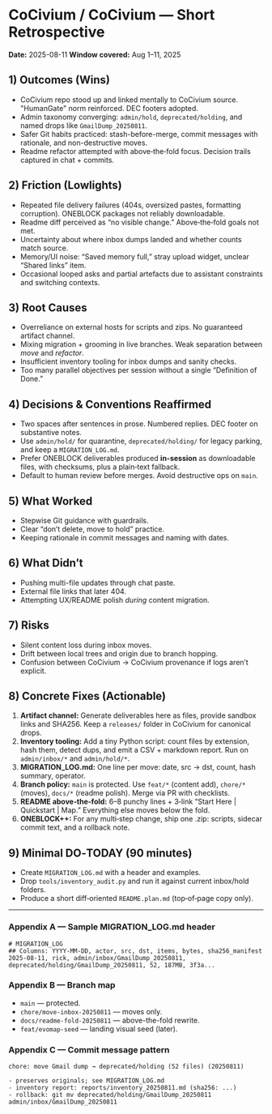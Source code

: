 # CoCivium / CoCivium — Short Retrospective
**Date:** 2025-08-11
**Window covered:** Aug 1–11, 2025

## 1) Outcomes (Wins)
- CoCivium repo stood up and linked mentally to CoCivium source.  "HumanGate" norm reinforced.  DEC footers adopted.
- Admin taxonomy converging: `admin/hold`, `deprecated/holding`, and named drops like `GmailDump_20250811`.
- Safer Git habits practiced: stash-before-merge, commit messages with rationale, and non-destructive moves.
- Readme refactor attempted with above‑the‑fold focus.  Decision trails captured in chat + commits.

## 2) Friction (Lowlights)
- Repeated file delivery failures (404s, oversized pastes, formatting corruption).  ONEBLOCK packages not reliably downloadable.
- Readme diff perceived as “no visible change.”  Above‑the‑fold goals not met.
- Uncertainty about where inbox dumps landed and whether counts match source.
- Memory/UI noise: “Saved memory full,” stray upload widget, unclear “Shared links” item.
- Occasional looped asks and partial artefacts due to assistant constraints and switching contexts.

## 3) Root Causes
- Overreliance on external hosts for scripts and zips.  No guaranteed artifact channel.
- Mixing migration + grooming in live branches.  Weak separation between *move* and *refactor*.
- Insufficient inventory tooling for inbox dumps and sanity checks.
- Too many parallel objectives per session without a single “Definition of Done.”

## 4) Decisions & Conventions Reaffirmed
- Two spaces after sentences in prose.  Numbered replies.  DEC footer on substantive notes.
- Use `admin/hold/` for quarantine, `deprecated/holding/` for legacy parking, and keep a `MIGRATION_LOG.md`.
- Prefer ONEBLOCK deliverables produced **in-session** as downloadable files, with checksums, plus a plain‑text fallback.
- Default to human review before merges.  Avoid destructive ops on `main`.

## 5) What Worked
- Stepwise Git guidance with guardrails.
- Clear “don’t delete, move to hold” practice.
- Keeping rationale in commit messages and naming with dates.

## 6) What Didn’t
- Pushing multi-file updates through chat paste.
- External file links that later 404.
- Attempting UX/README polish *during* content migration.

## 7) Risks
- Silent content loss during inbox moves.
- Drift between local trees and origin due to branch hopping.
- Confusion between CoCivium → CoCivium provenance if logs aren’t explicit.

## 8) Concrete Fixes (Actionable)
1. **Artifact channel:** Generate deliverables here as files, provide sandbox links and SHA256.  Keep a `releases/` folder in CoCivium for canonical drops.
2. **Inventory tooling:** Add a tiny Python script: count files by extension, hash them, detect dups, and emit a CSV + markdown report.  Run on `admin/inbox/*` and `admin/hold/*`.
3. **MIGRATION_LOG.md:** One line per move: date, src → dst, count, hash summary, operator.
4. **Branch policy:** `main` is protected.  Use `feat/*` (content add), `chore/*` (moves), `docs/*` (readme polish).  Merge via PR with checklists.
5. **README above‑the‑fold:** 6–8 punchy lines + 3‑link “Start Here | Quickstart | Map.”  Everything else moves below the fold.
6. **ONEBLOCK++:** For any multi‑step change, ship one .zip: scripts, sidecar commit text, and a rollback note.

## 9) Minimal DO‑TODAY (90 minutes)
- Create `MIGRATION_LOG.md` with a header and examples.
- Drop `tools/inventory_audit.py` and run it against current inbox/hold folders.
- Produce a short diff‑oriented `README.plan.md` (top‑of‑page copy only).

---

### Appendix A — Sample MIGRATION_LOG.md header
```
# MIGRATION_LOG
## Columns: YYYY-MM-DD, actor, src, dst, items, bytes, sha256_manifest
2025-08-11, rick, admin/inbox/GmailDump_20250811, deprecated/holding/GmailDump_20250811, 52, 187MB, 3f3a...
```

### Appendix B — Branch map
- `main` — protected.
- `chore/move-inbox-20250811` — moves only.
- `docs/readme-fold-20250811` — above-the-fold rewrite.
- `feat/evomap-seed` — landing visual seed (later).

### Appendix C — Commit message pattern
```
chore: move Gmail dump → deprecated/holding (52 files) (20250811)

- preserves originals; see MIGRATION_LOG.md
- inventory report: reports/inventory_20250811.md (sha256: ...)
- rollback: git mv deprecated/holding/GmailDump_20250811 admin/inbox/GmailDump_20250811
```


